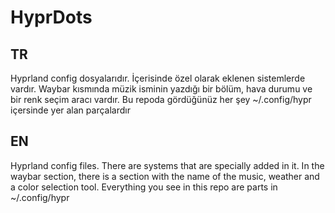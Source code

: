 # HyprDots

## TR

Hyprland config dosyalarıdır. İçerisinde özel olarak eklenen sistemlerde vardır. Waybar kısmında müzik isminin yazdığı bir bölüm, hava durumu ve bir renk seçim aracı vardır. Bu repoda gördüğünüz her şey ~/.config/hypr içersinde yer alan parçalardır


## EN

Hyprland config files. There are systems that are specially added in it. In the waybar section, there is a section with the name of the music, weather and a color selection tool. Everything you see in this repo are parts in ~/.config/hypr
